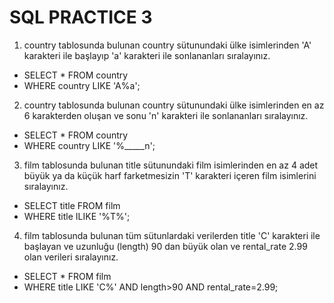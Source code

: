 # SQL PRACTICE 3

1.  country tablosunda bulunan country sütunundaki ülke isimlerinden
    'A' karakteri ile başlayıp 'a' karakteri ile sonlananları sıralayınız.

* SELECT * FROM country
* WHERE country LIKE 'A%a';

2.  country tablosunda bulunan country sütunundaki ülke isimlerinden 
    en az 6 karakterden oluşan ve sonu 'n' karakteri ile sonlananları sıralayınız.

* SELECT * FROM country
* WHERE country LIKE '%_____n';

3.  film tablosunda bulunan title sütunundaki film isimlerinden en az 
    4 adet büyük ya da küçük harf farketmesizin 'T' karakteri içeren film 
    isimlerini sıralayınız.

* SELECT title FROM film
* WHERE title ILIKE '%T%';

4. film tablosunda bulunan tüm sütunlardaki verilerden title 'C' karakteri
    ile başlayan ve uzunluğu (length) 90 dan büyük olan ve rental_rate 2.99 
    olan  verileri sıralayınız.

* SELECT * FROM film
* WHERE title LIKE 'C%' AND length>90 AND rental_rate=2.99;
